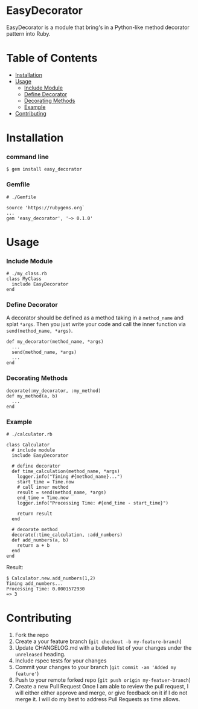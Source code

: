 # EasyDecorator

EasyDecorator is a module that bring's in a Python-like method decorator pattern into Ruby.

# Table of Contents

* [Installation](#installation)
* [Usage](#usage)
  * [Include Module](#include-module)
  * [Define Decorator](#define-decorator)
  * [Decorating Methods](#decorating-methods)
  * [Example](#example)
* [Contributing](#contributing)

# Installation
### command line
`$ gem install easy_decorator`

### Gemfile
```
# ./Gemfile

source 'https://rubygems.org`
...
gem 'easy_decorator', '~> 0.1.0'
```
# Usage
### Include Module
```
# ./my_class.rb
class MyClass
  include EasyDecorator
end
```
### Define Decorator
A decorator should be defined as a method taking in a `method_name` and splat `*args`. Then you just write your code and call the inner function via `send(method_name, *args)`.
```
def my_decorator(method_name, *args)
  ...
  send(method_name, *args)
  ...
end
```
### Decorating Methods
```
decorate(:my_decorator, :my_method)
def my_method(a, b)
  ...
end
```

### Example
```
# ./calculator.rb

class Calculator
  # include module
  include EasyDecorator

  # define decorator
  def time_calculation(method_name, *args)
    logger.info("Timing #{method_name}...")
    start_time = Time.now
    # call inner method
    result = send(method_name, *args)
    end_time = Time.now
    logger.info("Processing Time: #{end_time - start_time}")
  
    return result
  end

  # decorate method
  decorate(:time_calculation, :add_numbers)
  def add_numbers(a, b)
    return a + b
  end
end
```
Result:
```
$ Calculator.new.add_numbers(1,2)
Timing add_numbers...
Processing Time: 0.0001572930
=> 3
```

# Contributing
1. Fork the repo
2. Create a your feature branch (`git checkout -b my-feature-branch`)
3. Update CHANGELOG.md with a bulleted list of your changes under the `unreleased` heading.
4. Include rspec tests for your changes
5. Commit your changes to your branch (`git commit -am 'Added my feature'`)
6. Push to your remote forked repo (`git push origin my-featuer-branch`)
7. Create a new Pull Request
Once I am able to review the pull request, I will either either approve and merge, or give feedback on it if I do not merge it. I will do my best to address Pull Requests as time allows.
